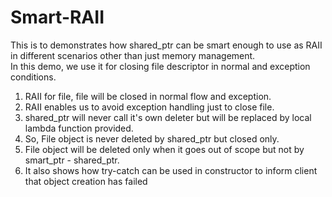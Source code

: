 # Smart-RAII
This is to demonstrates how shared_ptr can be smart enough to use as RAII in different scenarios other than just memory management.    
In this demo, we use it for closing file descriptor in normal and exception conditions.

1. RAII for file, file will be closed in normal flow and exception.
2. RAII enables us to avoid exception handling just to close file.
3. shared_ptr will never call it's own deleter but will be replaced by local lambda function provided.
4. So, File object is never deleted by shared_ptr but closed only.
5. File object will be deleted only when it goes out of scope but not by smart_ptr - shared_ptr.
6. It also shows how try-catch can be used in constructor to inform client that object creation has failed

